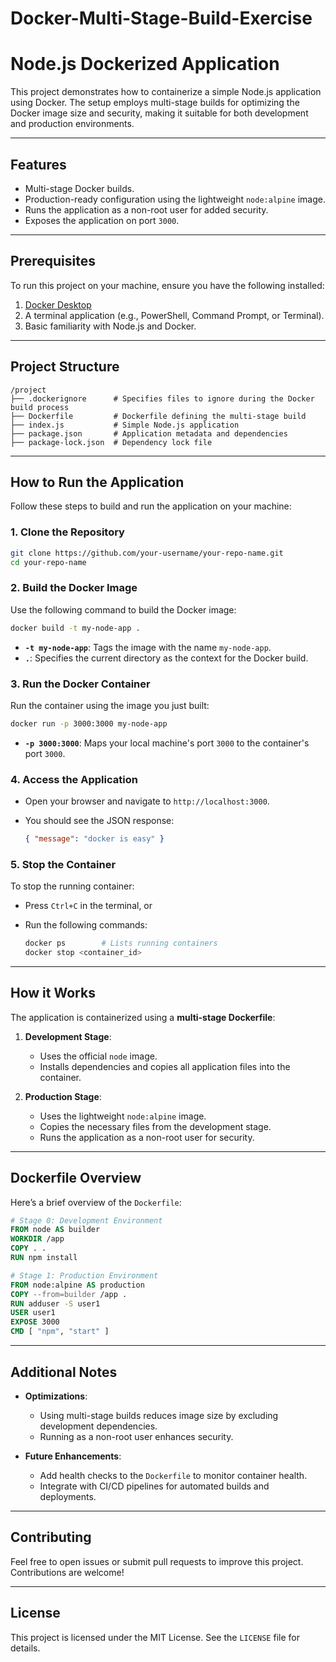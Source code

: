 # Docker-Multi-Stage-Build-Exercise
# Node.js Dockerized Application

This project demonstrates how to containerize a simple Node.js application using Docker. The setup employs multi-stage builds for optimizing the Docker image size and security, making it suitable for both development and production environments.

---

## **Features**

- Multi-stage Docker builds.
- Production-ready configuration using the lightweight `node:alpine` image.
- Runs the application as a non-root user for added security.
- Exposes the application on port `3000`.

---

## **Prerequisites**

To run this project on your machine, ensure you have the following installed:

1. [Docker Desktop](https://www.docker.com/products/docker-desktop)
2. A terminal application (e.g., PowerShell, Command Prompt, or Terminal).
3. Basic familiarity with Node.js and Docker.

---

## **Project Structure**

```
/project
├── .dockerignore      # Specifies files to ignore during the Docker build process
├── Dockerfile         # Dockerfile defining the multi-stage build
├── index.js           # Simple Node.js application
├── package.json       # Application metadata and dependencies
├── package-lock.json  # Dependency lock file
```

---

## **How to Run the Application**

Follow these steps to build and run the application on your machine:

### 1. Clone the Repository

```bash
git clone https://github.com/your-username/your-repo-name.git
cd your-repo-name
```

### 2. Build the Docker Image

Use the following command to build the Docker image:

```bash
docker build -t my-node-app .
```

- **`-t my-node-app`**: Tags the image with the name `my-node-app`.
- **`.`**: Specifies the current directory as the context for the Docker build.

### 3. Run the Docker Container

Run the container using the image you just built:

```bash
docker run -p 3000:3000 my-node-app
```

- **`-p 3000:3000`**: Maps your local machine's port `3000` to the container's port `3000`.

### 4. Access the Application

- Open your browser and navigate to `http://localhost:3000`.
- You should see the JSON response:
  
  ```json
  { "message": "docker is easy" }
  ```

### 5. Stop the Container

To stop the running container:

- Press `Ctrl+C` in the terminal, or
- Run the following commands:

  ```bash
  docker ps        # Lists running containers
  docker stop <container_id>
  ```

---

## **How it Works**

The application is containerized using a **multi-stage Dockerfile**:

1. **Development Stage**:
   - Uses the official `node` image.
   - Installs dependencies and copies all application files into the container.

2. **Production Stage**:
   - Uses the lightweight `node:alpine` image.
   - Copies the necessary files from the development stage.
   - Runs the application as a non-root user for security.

---

## **Dockerfile Overview**

Here’s a brief overview of the `Dockerfile`:

```dockerfile
# Stage 0: Development Environment
FROM node AS builder
WORKDIR /app
COPY . .
RUN npm install

# Stage 1: Production Environment
FROM node:alpine AS production
COPY --from=builder /app .
RUN adduser -S user1
USER user1
EXPOSE 3000
CMD [ "npm", "start" ]
```

---

## **Additional Notes**

- **Optimizations**:
  - Using multi-stage builds reduces image size by excluding development dependencies.
  - Running as a non-root user enhances security.

- **Future Enhancements**:
  - Add health checks to the `Dockerfile` to monitor container health.
  - Integrate with CI/CD pipelines for automated builds and deployments.

---

## **Contributing**

Feel free to open issues or submit pull requests to improve this project. Contributions are welcome!

---

## **License**

This project is licensed under the MIT License. See the `LICENSE` file for details.

